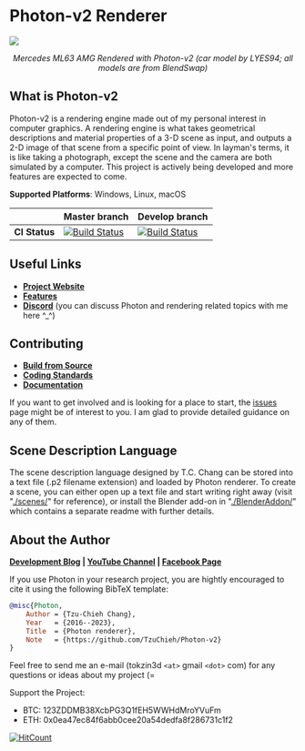 # Photon-v2 Renderer

<a href="https://tzuchieh.github.io/images/gallery/Mercedes%20ML63%20AMG.jpg"><img src="https://tzuchieh.github.io/images/gallery/Mercedes%20ML63%20AMG.jpg"></a><br />
<p align="center"> <i>Mercedes ML63 AMG Rendered with Photon-v2 (car model by LYES94; all models are from BlendSwap)</i> </p>

## What is Photon-v2

Photon-v2 is a rendering engine made out of my personal interest in computer graphics. A rendering engine is what takes geometrical descriptions and material properties of a 3-D scene as input, and outputs a 2-D image of that scene from a specific point of view. In layman's terms, it is like taking a photograph, except the scene and the camera are both simulated by a computer. This project is actively being developed and more features are expected to come.

**Supported Platforms**: Windows, Linux, macOS

|| Master branch | Develop branch |
| ------------- | -----------------------|-----------------------|
| **CI Status**     | [![Build Status](https://travis-ci.org/TzuChieh/Photon-v2.svg?branch=master)](https://travis-ci.org/TzuChieh/Photon-v2) | [![Build Status](https://travis-ci.org/TzuChieh/Photon-v2.svg?branch=develop)](https://travis-ci.org/TzuChieh/Photon-v2) |

## Useful Links

* [**Project Website**](https://tzuchieh.github.io/photon_v2_what_is_photon.html)
* [**Features**](https://tzuchieh.github.io/photon_v2_features.html)
* [**Discord**](https://discord.gg/tqkdSDt) (you can discuss Photon and rendering related topics with me here ^_^)

## Contributing

* [**Build from Source**](https://tzuchieh.github.io/photon_v2_build_from_source.html)
* [**Coding Standards**](https://tzuchieh.github.io/photon_v2_coding_standard.html)
* [**Documentation**](https://tzuchieh.github.io/engine_docs/v2.0.0-beta/index.html)

If you want to get involved and is looking for a place to start, the [issues](https://github.com/TzuChieh/Photon-v2/issues) page might be of interest to you. I am glad to provide detailed guidance on any of them.

## Scene Description Language

The scene description language designed by T.C. Chang can be stored into a text file (.p2 filename extension) and loaded by Photon renderer. To create a scene, you can either open up a text file and start writing right away (visit "[./scenes/](./scenes/)" for reference), or install the Blender add-on in "[./BlenderAddon/](./BlenderAddon)" which contains a separate readme with further details.

## About the Author

**[Development Blog](https://tzuchieh.github.io/blog.html) | [YouTube Channel](https://www.youtube.com/channel/UCKdlogjqjuFsuv06wajp-2g) | [Facebook Page](https://www.facebook.com/tccthedeveloper/)**

If you use Photon in your research project, you are hightly encouraged to cite it using the following BibTeX template:

```latex.bib
@misc{Photon,
	Author = {Tzu-Chieh Chang},
	Year   = {2016--2023},
	Title  = {Photon renderer},
	Note   = {https://github.com/TzuChieh/Photon-v2}
} 
```

Feel free to send me an e-mail (tokzin3d `<at>` gmail `<dot>` com) for any questions or ideas about my project (= <br />

Support the Project:

* BTC: 123ZDDMB38XcbPG3Q1fEH5WWHdMroYVuFm
* ETH: 0x0ea47ec84f6abb0cee20a54dedfa8f286731c1f2

[![HitCount](http://hits.dwyl.io/TzuChieh/Photon-v2.svg)](http://hits.dwyl.io/TzuChieh/Photon-v2)
